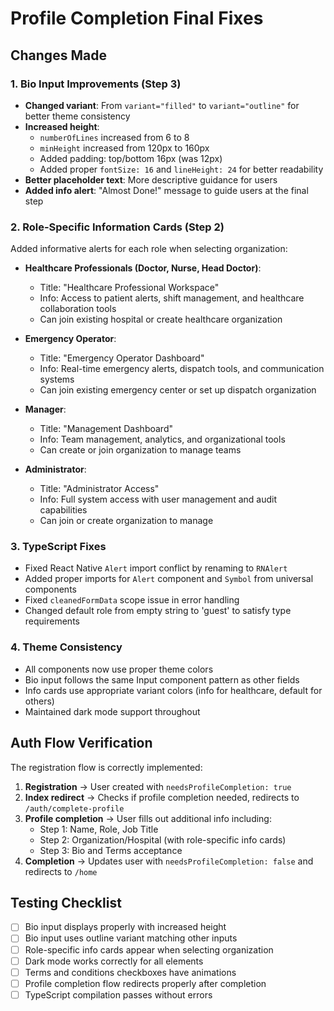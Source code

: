 # Profile Completion Final Fixes

## Changes Made

### 1. Bio Input Improvements (Step 3)
- **Changed variant**: From `variant="filled"` to `variant="outline"` for better theme consistency
- **Increased height**: 
  - `numberOfLines` increased from 6 to 8
  - `minHeight` increased from 120px to 160px
  - Added padding: top/bottom 16px (was 12px)
  - Added proper `fontSize: 16` and `lineHeight: 24` for better readability
- **Better placeholder text**: More descriptive guidance for users
- **Added info alert**: "Almost Done!" message to guide users at the final step

### 2. Role-Specific Information Cards (Step 2)
Added informative alerts for each role when selecting organization:

- **Healthcare Professionals (Doctor, Nurse, Head Doctor)**:
  - Title: "Healthcare Professional Workspace"
  - Info: Access to patient alerts, shift management, and healthcare collaboration tools
  - Can join existing hospital or create healthcare organization

- **Emergency Operator**:
  - Title: "Emergency Operator Dashboard"
  - Info: Real-time emergency alerts, dispatch tools, and communication systems
  - Can join existing emergency center or set up dispatch organization

- **Manager**:
  - Title: "Management Dashboard"
  - Info: Team management, analytics, and organizational tools
  - Can create or join organization to manage teams

- **Administrator**:
  - Title: "Administrator Access"
  - Info: Full system access with user management and audit capabilities
  - Can join or create organization to manage

### 3. TypeScript Fixes
- Fixed React Native `Alert` import conflict by renaming to `RNAlert`
- Added proper imports for `Alert` component and `Symbol` from universal components
- Fixed `cleanedFormData` scope issue in error handling
- Changed default role from empty string to 'guest' to satisfy type requirements

### 4. Theme Consistency
- All components now use proper theme colors
- Bio input follows the same Input component pattern as other fields
- Info cards use appropriate variant colors (info for healthcare, default for others)
- Maintained dark mode support throughout

## Auth Flow Verification

The registration flow is correctly implemented:

1. **Registration** → User created with `needsProfileCompletion: true`
2. **Index redirect** → Checks if profile completion needed, redirects to `/auth/complete-profile`
3. **Profile completion** → User fills out additional info including:
   - Step 1: Name, Role, Job Title
   - Step 2: Organization/Hospital (with role-specific info cards)
   - Step 3: Bio and Terms acceptance
4. **Completion** → Updates user with `needsProfileCompletion: false` and redirects to `/home`

## Testing Checklist

- [ ] Bio input displays properly with increased height
- [ ] Bio input uses outline variant matching other inputs
- [ ] Role-specific info cards appear when selecting organization
- [ ] Dark mode works correctly for all elements
- [ ] Terms and conditions checkboxes have animations
- [ ] Profile completion flow redirects properly after completion
- [ ] TypeScript compilation passes without errors